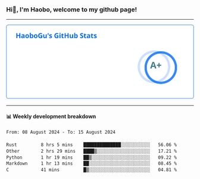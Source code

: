 <!--<h2 align="center"> Hi👋, I'm Haobo, welcome to my github page! </h2>-->
### Hi👋, I'm Haobo, welcome to my github page!
-------

<img href="https://github.com/HaoboGu" src="assets/stats.svg" alt="github stats" /> 

-------

#### 📊 **Weekly development breakdown**
<!--START_SECTION:waka-->

```txt
From: 08 August 2024 - To: 15 August 2024

Rust         8 hrs 5 mins    ██████████████░░░░░░░░░░░   56.06 %
Other        2 hrs 29 mins   ████▒░░░░░░░░░░░░░░░░░░░░   17.21 %
Python       1 hr 19 mins    ██▒░░░░░░░░░░░░░░░░░░░░░░   09.22 %
Markdown     1 hr 13 mins    ██░░░░░░░░░░░░░░░░░░░░░░░   08.45 %
C            41 mins         █▒░░░░░░░░░░░░░░░░░░░░░░░   04.81 %
```

<!--END_SECTION:waka-->
<!--
backup url: https://github-readme-status-dusky-ten.vercel.app/api?username=HaoboGu&count_private=true&show_icons=true&theme=transparent&border_color=2f80ed
-->
<!--
**HaoboGu/HaoboGu** is a ✨ _special_ ✨ repository because its `README.md` (this file) appears on your GitHub profile.

Here are some ideas to get you started:

- 🔭 I’m currently working on AI-assisted programming tools
- 🌱 I’m currently learning ...
- 👯 I’m looking to collaborate on ...
- 🤔 I’m looking for help with ...
- 💬 Ask me about ...
- 📫 How to reach me: ...
- 😄 Pronouns: ...
- ⚡ Fun fact: ...
-->
